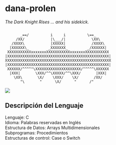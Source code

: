 dana-prolen
===========

<i>The Dark Knight Rises ... and his sidekick.</i><br/>
```

       _==/          i     i          \==_
     /XX/            |\___/|            \XX\
   /XXXX\            |XXXXX|            /XXXX\
  |XXXXXX\_         _XXXXXXX_         _/XXXXXX|
 XXXXXXXXXXXxxxxxxxXXXXXXXXXXXxxxxxxxXXXXXXXXXXX
|XXXXXXXXXXXXXXXXXXXXXXXXXXXXXXXXXXXXXXXXXXXXXXX|
XXXXXXXXXXXXXXXXXXXXXXXXXXXXXXXXXXXXXXXXXXXXXXXXX
|XXXXXXXXXXXXXXXXXXXXXXXXXXXXXXXXXXXXXXXXXXXXXXX|
 XXXXXX/^^^^"\XXXXXXXXXXXXXXXXXXXXX/^^^^^\XXXXXX
  |XXX|       \XXX/^^\XXXXX/^^\XXX/       |XXX|
    \XX\       \X/    \XXX/    \X/       /XX/
       "\       "      \X/      "      /"

```

![](http://3.bp.blogspot.com/-b2eA7m3NcPo/TfJqPaxQ_gI/AAAAAAAAAPg/3Gr-I8NPJv0/s1600/robin_batman1966.jpg)


Descripción del Lenguaje<br/>
------------------------
Lenguaje: C<br/>
Idioma: Palabras reservadas en Inglés<br/>
Estructura de Datos: Arrays Multidimensionales<br/>
Subprogramas: Procedimientos<br/>
Estructuras de control: Case o Switch<br/>
